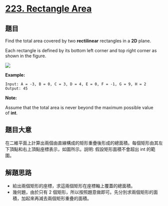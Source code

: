 # [223. Rectangle Area](https://leetcode.com/problems/rectangle-area/)


## 題目

Find the total area covered by two **rectilinear** rectangles in a **2D** plane.

Each rectangle is defined by its bottom left corner and top right corner as shown in the figure.

![](https://assets.leetcode-cn.com/aliyun-lc-upload/uploads/2018/10/22/rectangle_area.png)

**Example:**

    Input: A = -3, B = 0, C = 3, D = 4, E = 0, F = -1, G = 9, H = 2
    Output: 45

**Note:**

Assume that the total area is never beyond the maximum possible value of **int**.



## 題目大意

在二維平面上計算出兩個由直線構成的矩形重疊後形成的總面積。每個矩形由其左下頂點和右上頂點座標表示，如圖所示。説明: 假設矩形面積不會超出 int 的範圍。

## 解題思路


- 給出兩個矩形的座標，求這兩個矩形在座標軸上覆蓋的總面積。
- 幾何題，由於只有 2 個矩形，所以按照題意做即可。先分別求兩個矩形的面積，加起來再減去兩個矩形重疊的面積。
